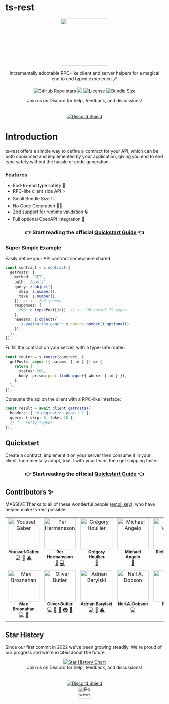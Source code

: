 # ts-rest

<p align="center">
 <img src="https://avatars.githubusercontent.com/u/109956939?s=400&u=8bf67b1281da46d64eab85f48255cd1892bf0885&v=4" height="150"></img>
</p>

<p align="center">Incrementally adoptable RPC-like client and server helpers for a magical end to end typed experience 🪄</p>

<p align="center">
  <a href="https://github.com/ts-rest/ts-rest">
    <img alt="GitHub Repo stars" src="https://img.shields.io/github/stars/ts-rest/ts-rest"/>
  </a>
  <a href="https://www.npmjs.com/package/@ts-rest/core">
    <img src="https://img.shields.io/npm/dm/%40ts-rest/core"/>
  </a>
  <a href="https://github.com/ts-rest/ts-rest/blob/main/LICENSE">
    <img alt="License" src="https://img.shields.io/github/license/ts-rest/ts-rest"/>
  </a>
  <a href="https://bundlephobia.com/package/@ts-rest/core">
    <img alt="Bundle Size" src="https://img.shields.io/bundlephobia/minzip/@ts-rest/core?label=%40ts-rest%2Fcore"/>
  </a>
</p>

<div align="center">
  <div>Join us on Discord for help, feedback, and discussions!</div><br></br>
  <a href="https://discord.gg/2Megk85k5a">
    <img src="https://discordapp.com/api/guilds/1055855205960392724/widget.png?style=banner2" alt="Discord Shield"/>
  </a>
</div>

# Introduction

ts-rest offers a simple way to define a contract for your API, which can be both consumed and implemented by your application, giving you end to end type safety without the hassle or code generation.

### Features

- End-to-end type safety 🛟
- RPC-like client side API ⚡️
- Small Bundle Size 📉
- No Code Generation 🏃‍♀️
- Zod support for runtime validation 🔒
- Full optional OpenAPI integration 📝

<div align="center">
  <h3>👉 Start reading the official <a href="https://ts-rest.com/docs/quickstart?utm_source=github&utm_medium=documentation&utm_campaign=readme">Quickstart Guide</a> 👈</h3>
</div>

### Super Simple Example

Easily define your API contract somewhere shared

```typescript
const contract = c.contract({
  getPosts: {
    method: 'GET',
    path: '/posts',
    query: z.object({
      skip: z.number(),
      take: z.number(),
    }), // <-- Zod schema
    responses: {
      200: c.type<Post[]>(), // <-- OR normal TS types
    },
    headers: z.object({
      'x-pagination-page': z.coerce.number().optional(),
    }),
  },
});
```

Fulfill the contract on your server, with a type-safe router:

```typescript
const router = s.router(contract, {
  getPosts: async ({ params: { id } }) => {
    return {
      status: 200,
      body: prisma.post.findUnique({ where: { id } }),
    };
  },
});
```

Consume the api on the client with a RPC-like interface:

```typescript
const result = await client.getPosts({
  headers: { 'x-pagination-page': 1 },
  query: { skip: 0, take: 10 },
  // ^-- Fully typed!
});
```

## Quickstart

Create a contract, implement it on your server then consume it in your client. Incrementally adopt, trial it with your team, then get shipping faster.

<div align="center">
  <h3>👉 Start reading the official <a href="https://ts-rest.com/docs/quickstart?utm_source=github&utm_medium=documentation&utm_campaign=readme">Quickstart Guide</a> 👈</h3>
</div>

## Contributors ✨

MASSIVE Thanks to all of these wonderful people ([emoji key](https://allcontributors.org/docs/en/emoji-key)), who have helped make ts-rest possible:

<!-- ALL-CONTRIBUTORS-LIST:START - Do not remove or modify this section -->
<!-- prettier-ignore-start -->
<!-- markdownlint-disable -->
<table>
  <tbody>
    <tr>
      <td align="center" valign="top" width="14.28%"><a href="http://gabro.la"><img src="https://avatars.githubusercontent.com/u/1728215?v=4?s=100" width="100px;" alt="Youssef Gaber"/><br /><sub><b>Youssef Gaber</b></sub></a><br /><a href="https://github.com/ts-rest/ts-rest/commits?author=Gabrola" title="Code">💻</a> <a href="#ideas-Gabrola" title="Ideas, Planning, & Feedback">🤔</a> <a href="https://github.com/ts-rest/ts-rest/commits?author=Gabrola" title="Tests">⚠️</a></td>
      <td align="center" valign="top" width="14.28%"><a href="https://github.com/netiperher"><img src="https://avatars.githubusercontent.com/u/45091747?v=4?s=100" width="100px;" alt="Per Hermansson"/><br /><sub><b>Per Hermansson</b></sub></a><br /><a href="https://github.com/ts-rest/ts-rest/commits?author=netiperher" title="Documentation">📖</a> <a href="https://github.com/ts-rest/ts-rest/commits?author=netiperher" title="Code">💻</a></td>
      <td align="center" valign="top" width="14.28%"><a href="https://ghoullier.deno.dev/"><img src="https://avatars.githubusercontent.com/u/2315749?v=4?s=100" width="100px;" alt="Grégory Houllier"/><br /><sub><b>Grégory Houllier</b></sub></a><br /><a href="https://github.com/ts-rest/ts-rest/commits?author=ghoullier" title="Documentation">📖</a></td>
      <td align="center" valign="top" width="14.28%"><a href="http://michaelangrivera.com"><img src="https://avatars.githubusercontent.com/u/55844504?v=4?s=100" width="100px;" alt="Michael Angelo "/><br /><sub><b>Michael Angelo </b></sub></a><br /><a href="https://github.com/ts-rest/ts-rest/commits?author=michaelangrivera" title="Documentation">📖</a></td>
      <td align="center" valign="top" width="14.28%"><a href="https://pieter.venter.pro"><img src="https://avatars.githubusercontent.com/u/1845861?v=4?s=100" width="100px;" alt="Pieter Venter"/><br /><sub><b>Pieter Venter</b></sub></a><br /><a href="https://github.com/ts-rest/ts-rest/commits?author=cyrus-za" title="Documentation">📖</a></td>
      <td align="center" valign="top" width="14.28%"><a href="http://rifaldhiaw.com"><img src="https://avatars.githubusercontent.com/u/7936061?v=4?s=100" width="100px;" alt="Rifaldhi AW"/><br /><sub><b>Rifaldhi AW</b></sub></a><br /><a href="https://github.com/ts-rest/ts-rest/commits?author=rifaldhiaw" title="Documentation">📖</a></td>
      <td align="center" valign="top" width="14.28%"><a href="https://github.com/Jwcode-uk"><img src="https://avatars.githubusercontent.com/u/30149596?v=4?s=100" width="100px;" alt="Jonathan White "/><br /><sub><b>Jonathan White </b></sub></a><br /><a href="https://github.com/ts-rest/ts-rest/commits?author=Jwcode-uk" title="Code">💻</a> <a href="https://github.com/ts-rest/ts-rest/commits?author=Jwcode-uk" title="Documentation">📖</a></td>
    </tr>
    <tr>
      <td align="center" valign="top" width="14.28%"><a href="https://github.com/gingermusketeer"><img src="https://avatars.githubusercontent.com/u/1177034?v=4?s=100" width="100px;" alt="Max Brosnahan"/><br /><sub><b>Max Brosnahan</b></sub></a><br /><a href="https://github.com/ts-rest/ts-rest/commits?author=gingermusketeer" title="Code">💻</a> <a href="#ideas-gingermusketeer" title="Ideas, Planning, & Feedback">🤔</a></td>
      <td align="center" valign="top" width="14.28%"><a href="https://oliverbutler.uk"><img src="https://avatars.githubusercontent.com/u/47489826?v=4?s=100" width="100px;" alt="Oliver Butler"/><br /><sub><b>Oliver Butler</b></sub></a><br /><a href="https://github.com/ts-rest/ts-rest/commits?author=oliverbutler" title="Code">💻</a> <a href="#ideas-oliverbutler" title="Ideas, Planning, & Feedback">🤔</a> <a href="https://github.com/ts-rest/ts-rest/commits?author=oliverbutler" title="Documentation">📖</a> <a href="#infra-oliverbutler" title="Infrastructure (Hosting, Build-Tools, etc)">🚇</a> <a href="#maintenance-oliverbutler" title="Maintenance">🚧</a></td>
      <td align="center" valign="top" width="14.28%"><a href="https://github.com/baryla"><img src="https://avatars.githubusercontent.com/u/10336085?v=4?s=100" width="100px;" alt="Adrian Barylski"/><br /><sub><b>Adrian Barylski</b></sub></a><br /><a href="https://github.com/ts-rest/ts-rest/commits?author=baryla" title="Code">💻</a> <a href="https://github.com/ts-rest/ts-rest/commits?author=baryla" title="Documentation">📖</a> <a href="https://github.com/ts-rest/ts-rest/commits?author=baryla" title="Tests">⚠️</a></td>
      <td align="center" valign="top" width="14.28%"><a href="https://nad.dev"><img src="https://avatars.githubusercontent.com/u/6670753?v=4?s=100" width="100px;" alt="Neil A. Dobson"/><br /><sub><b>Neil A. Dobson</b></sub></a><br /><a href="https://github.com/ts-rest/ts-rest/commits?author=neildobson-au" title="Code">💻</a></td>
      <td align="center" valign="top" width="14.28%"><a href="https://github.com/dohaicuong"><img src="https://avatars.githubusercontent.com/u/20808725?v=4?s=100" width="100px;" alt="Eric Do"/><br /><sub><b>Eric Do</b></sub></a><br /><a href="https://github.com/ts-rest/ts-rest/commits?author=dohaicuong" title="Documentation">📖</a></td>
    </tr>
  </tbody>
</table>

<!-- markdownlint-restore -->
<!-- prettier-ignore-end -->

<!-- ALL-CONTRIBUTORS-LIST:END -->

## Star History

Since our first commit in 2022 we've been growing steadily. We're proud of our progress and we're excited about the future.

<div align="center">
<a href="https://star-history.com/#ts-rest/ts-rest&Timeline">
  <picture>
    <source media="(prefers-color-scheme: dark)" srcset="https://api.star-history.com/svg?repos=ts-rest/ts-rest&type=Timeline&theme=dark" />
    <source media="(prefers-color-scheme: light)" srcset="https://api.star-history.com/svg?repos=ts-rest/ts-rest&type=Timeline" />
    <img alt="Star History Chart" src="https://api.star-history.com/svg?repos=ts-rest/ts-rest&type=Timeline" />
  </picture>
</a>
</div>

<div align="center" >
  <div>Join us on Discord for help, feedback, and discussions!</div><br></br>
  <a href="https://discord.gg/2Megk85k5a">
    <img src="https://discordapp.com/api/guilds/1055855205960392724/widget.png?style=banner2" alt="Discord Shield"/>
  </a>
</div>

<div  align="center">
  <a
    href="https://vercel.com/?utm_source=ts-rest&utm_campaign=oss"
    target="_blank"
    rel="noreferrer"
  >
    <img
      src="https://ts-rest.com/img/powered-by-vercel.svg"
      alt="Powered by Vercel"
      height="40"
    />
  </a>
</div>
